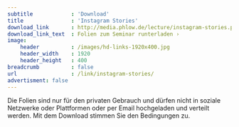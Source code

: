 ```yaml
---
subtitle            : 'Download'
title               : 'Instagram Stories'
download_link       : http://media.phlow.de/lecture/instagram-stories.pdf
download_link_text  : Folien zum Seminar runterladen ›
image:
    header          : /images/hd-links-1920x400.jpg
    header_width    : 1920
    header_height   : 400
breadcrumb          : false
url                 : /link/instagram-stories/
advertisment: false
---
```

Die Folien sind nur für den privaten Gebrauch und dürfen nicht in soziale Netzwerke oder Plattformen oder per Email hochgeladen und verteilt werden. Mit dem Download stimmen Sie den Bedingungen zu.
<!--more-->